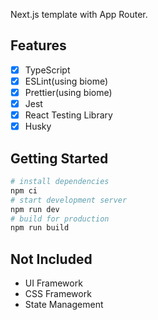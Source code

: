 Next.js template with App Router.

## Features
- [x] TypeScript
- [x] ESLint(using biome)
- [x] Prettier(using biome)
- [x] Jest
- [x] React Testing Library
- [x] Husky

## Getting Started
```bash
# install dependencies
npm ci
# start development server
npm run dev
# build for production
npm run build
```

## Not Included
- UI Framework
- CSS Framework
- State Management
